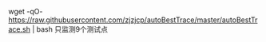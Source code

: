 wget -qO- https://raw.githubusercontent.com/zjzjcp/autoBestTrace/master/autoBestTrace.sh | bash
只监测9个测试点
